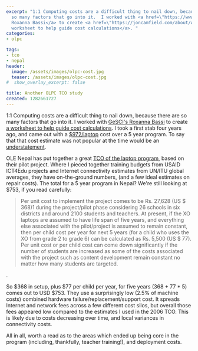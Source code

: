 ```yaml
---
excerpt: "1:1 Computing costs are a difficult thing to nail down, because there are
  so many factors that go into it.  I worked with <a href=\"https://www.gesci.org/\">GeSCI's
  Roxanna Bassi</a> to create <a href=\"https://joncamfield.com/about/writing/1to1\">a
  worksheet to help guide cost calculations</a>. "
categories:
- olpc

tags:
- tco
- nepal
header:
  image: /assets/images/olpc-cost.jpg
  teaser: /assets/images/olpc-cost.jpg
#  show_overlay_excerpt: false

title: Another OLPC TCO study
created: 1282661727
---
```

1:1 Computing costs are a difficult thing to nail down, because there are so many factors that go into it.  I worked with <a href="https://www.gesci.org/">GeSCI's Roxanna Bassi</a> to create <a href="https://joncamfield.com/about/writing/1to1">a worksheet to help guide cost calculations</a>.  I took a first stab four years ago, and came out with a <a href="https://www.olpcnews.com/sales_talk/price/the_real_cost_of_the.html">$972/laptop</a> cost over a 5 year program.  To say that that cost estimate was not popular at the time would be an <a href="https://news.slashdot.org/comments.pl?threshold=-1&mode=thread&commentsort=0&op=Change&sid=210776">understatement</a>.

OLE Nepal has put together a great <a href="https://blog.olenepal.org/index.php/archives/373">TCO of the laptop program</a>, based on their pilot project.  Where I pieced together training budgets from USAID ICT4Edu projects and Internet connectivity estimates from UN/ITU global averages, they have on-the-ground numbers, (and a few ideal estimates on repair costs).  The total for a 5 year program in Nepal? We're still looking at $753, if you read carefully:
<!--break-->
<blockquote>Per unit cost to implement the project comes to be Rs. 27,628 (US $ 368)1 during the project/pilot phase considering 26 schools in six districts and around 2100 students and teachers. At present, if the XO laptops are assumed to have life span of five years, and everything else associated with the pilot/project is assumed to remain constant, then per child cost per year for next 5 years (for a child who uses the XO from grade 2 to grade 6) can be calculated as Rs. 5,500 (US $ 77). Per unit cost or per child cost can come down significantly if the number of students are increased as some of the costs associated with the project such as content development remain constant no matter how many students are targeted. </blockquote>.

So $368 in setup, plus $77 per child per year, for five years (368 + 77 * 5) comes out to USD $753.  They use a surprisingly low (2.5% of machine costs) combined hardware failure/replacement/support cost.  It spreads Internet and network fees across a few different cost silos, but overall those fees appeared low compared to the estimates I used in the 2006 TCO.  This is likely  due to costs decreasing over time, and local variances in connectivity costs.

All in all, worth a read as to the areas which ended up being core in the program (including, thankfully, teacher training!), and deployment costs.
